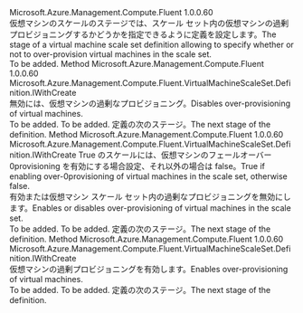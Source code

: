 <Type Name="IWithOverProvision" FullName="Microsoft.Azure.Management.Compute.Fluent.VirtualMachineScaleSet.Definition.IWithOverProvision">
  <TypeSignature Language="C#" Value="public interface IWithOverProvision" />
  <TypeSignature Language="ILAsm" Value=".class public interface auto ansi abstract IWithOverProvision" />
  <TypeSignature Language="DocId" Value="T:Microsoft.Azure.Management.Compute.Fluent.VirtualMachineScaleSet.Definition.IWithOverProvision" />
  <TypeSignature Language="VB.NET" Value="Public Interface IWithOverProvision" />
  <TypeSignature Language="F#" Value="type IWithOverProvision = interface" />
  <AssemblyInfo>
    <AssemblyName>Microsoft.Azure.Management.Compute.Fluent</AssemblyName>
    <AssemblyVersion>1.0.0.60</AssemblyVersion>
  </AssemblyInfo>
  <Interfaces />
  <Docs>
    <summary>
            <span data-ttu-id="94dc1-101">仮想マシンのスケールのステージでは、スケール セット内の仮想マシンの過剰プロビジョニングするかどうかを指定できるように定義を設定します。</span><span class="sxs-lookup"><span data-stu-id="94dc1-101">The stage of a virtual machine scale set definition allowing to specify whether or not to over-provision virtual machines in the scale set.</span></span>
            </summary>
    <remarks>To be added.</remarks>
  </Docs>
  <Members>
    <Member MemberName="WithoutOverProvisioning">
      <MemberSignature Language="C#" Value="public Microsoft.Azure.Management.Compute.Fluent.VirtualMachineScaleSet.Definition.IWithCreate WithoutOverProvisioning ();" />
      <MemberSignature Language="ILAsm" Value=".method public hidebysig newslot virtual instance class Microsoft.Azure.Management.Compute.Fluent.VirtualMachineScaleSet.Definition.IWithCreate WithoutOverProvisioning() cil managed" />
      <MemberSignature Language="DocId" Value="M:Microsoft.Azure.Management.Compute.Fluent.VirtualMachineScaleSet.Definition.IWithOverProvision.WithoutOverProvisioning" />
      <MemberSignature Language="VB.NET" Value="Public Function WithoutOverProvisioning () As IWithCreate" />
      <MemberSignature Language="F#" Value="abstract member WithoutOverProvisioning : unit -&gt; Microsoft.Azure.Management.Compute.Fluent.VirtualMachineScaleSet.Definition.IWithCreate" Usage="iWithOverProvision.WithoutOverProvisioning " />
      <MemberType>Method</MemberType>
      <AssemblyInfo>
        <AssemblyName>Microsoft.Azure.Management.Compute.Fluent</AssemblyName>
        <AssemblyVersion>1.0.0.60</AssemblyVersion>
      </AssemblyInfo>
      <ReturnValue>
        <ReturnType>Microsoft.Azure.Management.Compute.Fluent.VirtualMachineScaleSet.Definition.IWithCreate</ReturnType>
      </ReturnValue>
      <Parameters />
      <Docs>
        <summary>
            <span data-ttu-id="94dc1-102">無効には、仮想マシンの過剰なプロビジョニング。</span><span class="sxs-lookup"><span data-stu-id="94dc1-102">Disables over-provisioning of virtual machines.</span></span>
            </summary>
        <returns>To be added.</returns>
        <remarks>To be added.</remarks>
        <return><span data-ttu-id="94dc1-103">定義の次のステージ。</span><span class="sxs-lookup"><span data-stu-id="94dc1-103">The next stage of the definition.</span></span></return>
      </Docs>
    </Member>
    <Member MemberName="WithOverProvision">
      <MemberSignature Language="C#" Value="public Microsoft.Azure.Management.Compute.Fluent.VirtualMachineScaleSet.Definition.IWithCreate WithOverProvision (bool enabled);" />
      <MemberSignature Language="ILAsm" Value=".method public hidebysig newslot virtual instance class Microsoft.Azure.Management.Compute.Fluent.VirtualMachineScaleSet.Definition.IWithCreate WithOverProvision(bool enabled) cil managed" />
      <MemberSignature Language="DocId" Value="M:Microsoft.Azure.Management.Compute.Fluent.VirtualMachineScaleSet.Definition.IWithOverProvision.WithOverProvision(System.Boolean)" />
      <MemberSignature Language="VB.NET" Value="Public Function WithOverProvision (enabled As Boolean) As IWithCreate" />
      <MemberSignature Language="F#" Value="abstract member WithOverProvision : bool -&gt; Microsoft.Azure.Management.Compute.Fluent.VirtualMachineScaleSet.Definition.IWithCreate" Usage="iWithOverProvision.WithOverProvision enabled" />
      <MemberType>Method</MemberType>
      <AssemblyInfo>
        <AssemblyName>Microsoft.Azure.Management.Compute.Fluent</AssemblyName>
        <AssemblyVersion>1.0.0.60</AssemblyVersion>
      </AssemblyInfo>
      <ReturnValue>
        <ReturnType>Microsoft.Azure.Management.Compute.Fluent.VirtualMachineScaleSet.Definition.IWithCreate</ReturnType>
      </ReturnValue>
      <Parameters>
        <Parameter Name="enabled" Type="System.Boolean" />
      </Parameters>
      <Docs>
        <param name="enabled">
            <span data-ttu-id="94dc1-104">True のスケールには、仮想マシンのフェールオーバー 0provisioning を有効にする場合設定、それ以外の場合は false。</span><span class="sxs-lookup"><span data-stu-id="94dc1-104">True if enabling over-0provisioning of virtual machines in the scale set, otherwise false.</span></span>
            </param>
        <summary>
            <span data-ttu-id="94dc1-105">有効または仮想マシン スケール セット内の過剰なプロビジョニングを無効にします。</span><span class="sxs-lookup"><span data-stu-id="94dc1-105">Enables or disables over-provisioning of virtual machines in the scale set.</span></span>
            </summary>
        <returns>To be added.</returns>
        <remarks>To be added.</remarks>
        <return><span data-ttu-id="94dc1-106">定義の次のステージ。</span><span class="sxs-lookup"><span data-stu-id="94dc1-106">The next stage of the definition.</span></span></return>
      </Docs>
    </Member>
    <Member MemberName="WithOverProvisioning">
      <MemberSignature Language="C#" Value="public Microsoft.Azure.Management.Compute.Fluent.VirtualMachineScaleSet.Definition.IWithCreate WithOverProvisioning ();" />
      <MemberSignature Language="ILAsm" Value=".method public hidebysig newslot virtual instance class Microsoft.Azure.Management.Compute.Fluent.VirtualMachineScaleSet.Definition.IWithCreate WithOverProvisioning() cil managed" />
      <MemberSignature Language="DocId" Value="M:Microsoft.Azure.Management.Compute.Fluent.VirtualMachineScaleSet.Definition.IWithOverProvision.WithOverProvisioning" />
      <MemberSignature Language="VB.NET" Value="Public Function WithOverProvisioning () As IWithCreate" />
      <MemberSignature Language="F#" Value="abstract member WithOverProvisioning : unit -&gt; Microsoft.Azure.Management.Compute.Fluent.VirtualMachineScaleSet.Definition.IWithCreate" Usage="iWithOverProvision.WithOverProvisioning " />
      <MemberType>Method</MemberType>
      <AssemblyInfo>
        <AssemblyName>Microsoft.Azure.Management.Compute.Fluent</AssemblyName>
        <AssemblyVersion>1.0.0.60</AssemblyVersion>
      </AssemblyInfo>
      <ReturnValue>
        <ReturnType>Microsoft.Azure.Management.Compute.Fluent.VirtualMachineScaleSet.Definition.IWithCreate</ReturnType>
      </ReturnValue>
      <Parameters />
      <Docs>
        <summary>
            <span data-ttu-id="94dc1-107">仮想マシンの過剰プロビジョニングを有効します。</span><span class="sxs-lookup"><span data-stu-id="94dc1-107">Enables over-provisioning of virtual machines.</span></span>
            </summary>
        <returns>To be added.</returns>
        <remarks>To be added.</remarks>
        <return><span data-ttu-id="94dc1-108">定義の次のステージ。</span><span class="sxs-lookup"><span data-stu-id="94dc1-108">The next stage of the definition.</span></span></return>
      </Docs>
    </Member>
  </Members>
</Type>